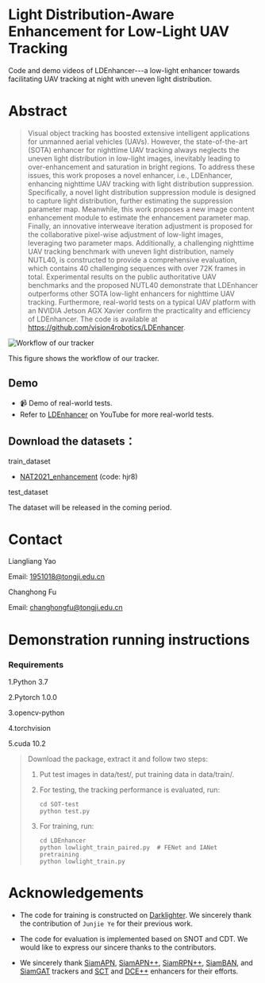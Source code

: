 # Light Distribution-Aware Enhancement for Low-Light UAV Tracking

Code and demo videos of LDEnhancer---a low-light enhancer towards facilitating UAV tracking at night with uneven light distribution.


# Abstract 
>Visual object tracking has boosted extensive intelligent applications for unmanned aerial vehicles (UAVs). However, the state-of-the-art (SOTA) enhancer for nighttime UAV tracking always neglects the uneven light distribution in low-light images, inevitably leading to over-enhancement and saturation in bright regions. To address these issues, this work proposes a novel enhancer, i.e., LDEnhancer, enhancing nighttime UAV tracking with light distribution suppression. Specifically, a novel light distribution suppression module is designed to capture light distribution, further estimating the suppression parameter map. Meanwhile, this work proposes a new image content enhancement module to estimate the enhancement parameter map. Finally, an innovative interweave iteration adjustment is proposed for the collaborative pixel-wise adjustment of low-light images, leveraging two parameter maps. Additionally, a challenging nighttime UAV tracking benchmark with uneven light distribution, namely NUTL40, is constructed to provide a comprehensive evaluation, which contains 40 challenging sequences with over 72K frames in total. Experimental results on the public authoritative UAV benchmarks and the proposed NUTL40 demonstrate that LDEnhancer outperforms other SOTA low-light enhancers for nighttime UAV tracking. Furthermore, real-world tests on a typical UAV platform with an NVIDIA Jetson AGX Xavier confirm the practicality and efficiency of LDEnhancer. The code is available at https://github.com/vision4robotics/LDEnhancer.

<!-- ![Workflow of our tracker](https://github.com/vision4robotics/SGDViT/blob/main/imgs/2.png)

This figure shows the workflow of our tracker.
## Demo

- 📹 Demo of real-world [SGDViT](https://www.bilibili.com/video/BV1Qd4y1J7PM/?vd_source=4bf245fe6a4c3e4931ad481b87f324ae) tests.
- Refer to [Test1](https://www.bilibili.com/video/BV19e4y187Km/?vd_source=4bf245fe6a4c3e4931ad481b87f324ae) and [Test2](https://www.bilibili.com/video/BV12d4y1678S/?vd_source=4bf245fe6a4c3e4931ad481b87f324ae) on Bilibili for more real-world tests.
 -->
![Workflow of our tracker](https://github.com/vision4robotics/LDEnhancer/blob/main/workflow.png)

This figure shows the workflow of our tracker.
## Demo

- 📹 Demo of real-world tests.
- Refer to [LDEnhancer](https://youtu.be/tTI-QHqxMf8) on YouTube for more real-world tests.
## Download the datasets：
train_dataset
* [NAT2021_enhancement](https://pan.baidu.com/s/1nCHVDRDib7K9Nw1iknspeQ) (code: hjr8)

test_dataset

The dataset will be released in the coming period.

# Contact 
Liangliang Yao

Email: 1951018@tongji.edu.cn

Changhong Fu

Email: changhongfu@tongji.edu.cn

# Demonstration running instructions

### Requirements

1.Python 3.7

2.Pytorch 1.0.0

3.opencv-python

4.torchvision

5.cuda 10.2

>Download the package, extract it and follow two steps:
>
>1. Put test images in data/test/, put training data in data/train/.
>
>2. For testing, the tracking performance is evaluated, run:
>
>     ```
>     cd SOT-test
>     python test.py
>     ```
>
>3. For training, run:
>
>     ```
>     cd LDEnhancer
>     python lowlight_train_paired.py  # FENet and IANet pretraining
>     python lowlight_train.py
>     ```



# Acknowledgements
- The code for training is constructed on [Darklighter](https://github.com/vision4robotics/DarkLighter). We sincerely thank the contribution of `Junjie Ye` for their previous work.

- The code for evaluation is implemented based on SNOT and CDT. We would like to express our sincere thanks to the contributors.

-  We sincerely thank [SiamAPN](https://github.com/vision4robotics/SiamAPN), [SiamAPN++](https://github.com/vision4robotics/SiamAPN), [SiamRPN++](https://github.com/STVIR/pysot), [SiamBAN](https://github.com/hqucv/siamban), and [SiamGAT](https://github.com/ohhhyeahhh/SiamGAT) trackers and [SCT](https://github.com/vision4robotics/SCT) and [DCE++](https://github.com/Li-Chongyi/Zero-DCE_extension) enhancers for their efforts.


 
